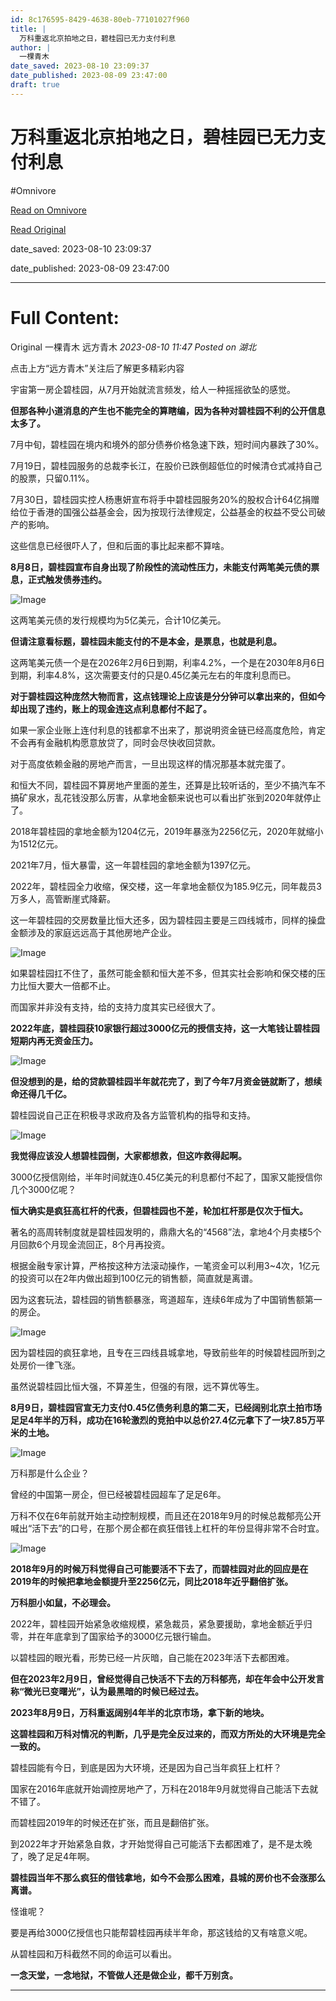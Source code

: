 ```yaml
---
id: 8c176595-8429-4638-80eb-77101027f960
title: |
  万科重返北京拍地之日，碧桂园已无力支付利息
author: |
  一棵青木
date_saved: 2023-08-10 23:09:37
date_published: 2023-08-09 23:47:00
draft: true
---
```


# 万科重返北京拍地之日，碧桂园已无力支付利息
#Omnivore

[Read on Omnivore](https://omnivore.app/me/-189e2922c4d)

[Read Original](https://mp.weixin.qq.com/s/Owz8_GGjMYM5_59rKUV-5w)

date_saved: 2023-08-10 23:09:37

date_published: 2023-08-09 23:47:00

--- 

# Full Content: 

Original 一棵青木  远方青木 _2023-08-10 11:47_ _Posted on 湖北_ 

点击上方“远方青木”关注后了解更多精彩内容

宇宙第一房企碧桂园，从7月开始就流言频发，给人一种摇摇欲坠的感觉。

**但那各种小道消息的产生也不能完全的算瞎编，因为各种对碧桂园不利的公开信息太多了。**

7月中旬，碧桂园在境内和境外的部分债券价格急速下跌，短时间内暴跌了30%。

7月19日，碧桂园服务的总裁李长江，在股价已跌倒超低位的时候清仓式减持自己的股票，只留0.11%。

7月30日，碧桂园实控人杨惠妍宣布将手中碧桂园服务20%的股权合计64亿捐赠给位于香港的国强公益基金会，因为按现行法律规定，公益基金的权益不受公司破产的影响。

这些信息已经很吓人了，但和后面的事比起来都不算啥。

**8月8日，碧桂园宣布自身出现了阶段性的流动性压力，未能支付两笔美元债的票息，正式触发债券违约。**

![Image](https://proxy-prod.omnivore-image-cache.app/0x0,sPne8n1XbDPkFQ2r8w6PRsdFoklIgMnaOEBoLqb57pMw/https://mmbiz.qpic.cn/sz_mmbiz_png/R5G41XEd3GhdFeOFW6U0MrvCO7Zmp3BN0PF5Joia8AO68f4g6GGobXzZj6AicsEunFGIKTPuNfpR7ju5paxH5NAQ/640?wx_fmt=png)

这两笔美元债的发行规模均为5亿美元，合计10亿美元。

**但请注意看标题，碧桂园未能支付的不是本金，是票息，也就是利息。**

这两笔美元债一个是在2026年2月6日到期，利率4.2%，一个是在2030年8月6日到期，利率4.8%，这次需要支付的只是0.45亿美元左右的年度利息而已。

**对于碧桂园这种庞然大物而言，这点钱理论上应该是分分钟可以拿出来的，但如今却出现了违约，账上的现金连这点利息都付不起了。**

如果一家企业账上连付利息的钱都拿不出来了，那说明资金链已经高度危险，肯定不会再有金融机构愿意放贷了，同时会尽快收回贷款。

对于高度依赖金融的房地产而言，一旦出现这样的情况那基本就完蛋了。

和恒大不同，碧桂园不算房地产里面的差生，还算是比较听话的，至少不搞汽车不搞矿泉水，乱花钱没那么厉害，从拿地金额来说也可以看出扩张到2020年就停止了。

2018年碧桂园的拿地金额为1204亿元，2019年暴涨为2256亿元，2020年就缩小为1512亿元。

2021年7月，恒大暴雷，这一年碧桂园的拿地金额为1397亿元。

2022年，碧桂园全力收缩，保交楼，这一年拿地金额仅为185.9亿元，同年裁员3万多人，高管断崖式降薪。

这一年碧桂园的交房数量比恒大还多，因为碧桂园主要是三四线城市，同样的操盘金额涉及的家庭远远高于其他房地产企业。

![Image](https://proxy-prod.omnivore-image-cache.app/0x0,sz2Tl1J_gm9FO8StMF9MyV-jWS9pVxIz8cJLVO7tVrUo/https://mmbiz.qpic.cn/sz_mmbiz_png/R5G41XEd3GhdFeOFW6U0MrvCO7Zmp3BNw5K8qc4hKQ0ialXWubicD0HkZZmt5Znb1uNKBKy6CKfibT0N99F5Pzmgw/640?wx_fmt=png)

如果碧桂园扛不住了，虽然可能金额和恒大差不多，但其实社会影响和保交楼的压力比恒大要大一倍都不止。

而国家并非没有支持，给的支持力度其实已经很大了。

**2022年底，碧桂园获10家银行超过3000亿元的授信支持，这一大笔钱让碧桂园短期内再无资金压力。**

![Image](https://proxy-prod.omnivore-image-cache.app/0x0,sjdpral1VM_QjzE3s2HLn5eYY-dNy7BrUebV-NNvUNUs/https://mmbiz.qpic.cn/sz_mmbiz_png/R5G41XEd3GhdFeOFW6U0MrvCO7Zmp3BNERZ37ZH4z9yg7bUC3WbWyVk38jrgOia1SWMhDzlnuIvsibTiblxicZj2EQ/640?wx_fmt=png)

**但没想到的是，给的贷款碧桂园半年就花完了，到了今年7月资金链就断了，想续命还得几千亿。**

碧桂园说自己正在积极寻求政府及各方监管机构的指导和支持。

![Image](https://proxy-prod.omnivore-image-cache.app/0x0,s5fwrnYDKPSaklkJEGRxjFP_xZ96Fsyf1Ft-SSM_C6Q0/https://mmbiz.qpic.cn/sz_mmbiz_png/R5G41XEd3GhdFeOFW6U0MrvCO7Zmp3BNfIoA1icHpUhPibrF6Kp8mf0VV4Sqmn73f8vv2hSTzg6ibFfAcvqZv83kQ/640?wx_fmt=png)

**我觉得应该没人想碧桂园倒，大家都想救，但这咋救得起啊。**

3000亿授信刚给，半年时间就连0.45亿美元的利息都付不起了，国家又能授信你几个3000亿呢？

**恒大确实是疯狂高杠杆的代表，但碧桂园也不差，轮加杠杆那是仅次于恒大。**

著名的高周转制度就是碧桂园发明的，鼎鼎大名的“4568”法，拿地4个月卖楼5个月回款6个月现金流回正，8个月再投资。

根据金融专家计算，严格按这种方法滚动操作，一笔资金可以利用3\~4次，1亿元的投资可以在2年内做出超到100亿元的销售额，简直就是离谱。

因为这套玩法，碧桂园的销售额暴涨，弯道超车，连续6年成为了中国销售额第一的房企。

![Image](https://proxy-prod.omnivore-image-cache.app/0x0,saoY2jYZ9A6kfxOrx3IB-D4qs6_kVFpTxooNQtOYprB4/https://mmbiz.qpic.cn/sz_mmbiz_png/R5G41XEd3GhdFeOFW6U0MrvCO7Zmp3BNf6t3P5iaG8Dia3V27jqwl8uV9L5hcGyS2kLC5zOMlF0yFEWmERtWerpQ/640?wx_fmt=png)

因为碧桂园的疯狂拿地，且专在三四线县城拿地，导致前些年的时候碧桂园所到之处房价一律飞涨。

虽然说碧桂园比恒大强，不算差生，但强的有限，远不算优等生。

**8月9日，碧桂园官宣无力支付0.45亿债务利息的第二天，已经阔别北京土拍市场足足4年半的万科，成功在16轮激烈的竞拍中以总价27.4亿元拿下了一块7.85万平米的土地。**

![Image](https://proxy-prod.omnivore-image-cache.app/0x0,sDkvwbESjevAtSs7qtyAFr4YoqyneweSNSn4P0RVbczk/https://mmbiz.qpic.cn/sz_mmbiz_png/R5G41XEd3GhdFeOFW6U0MrvCO7Zmp3BN318LssLNzURJBmhY2tAm6o5Vtralh0RQ6YxRbfmO0UIefcQ628yKHA/640?wx_fmt=png)

万科那是什么企业？

曾经的中国第一房企，但已经被碧桂园超车了足足6年。

万科不仅在6年前就开始主动控制规模，而且还在2018年9月的时候总裁郁亮公开喊出“活下去”的口号，在那个房企都在疯狂借钱上杠杆的年份显得非常不合时宜。

![Image](https://proxy-prod.omnivore-image-cache.app/0x0,sLGgOLz2MGAT0ap0_8ULQlTK4g5AGE9HPtzer1VuzEQY/https://mmbiz.qpic.cn/sz_mmbiz_png/R5G41XEd3GhdFeOFW6U0MrvCO7Zmp3BNPzM2hEj3nAvibTTMPMNCFo3ly8OcGQwK2mpvcytTxL7M0Iuq9FFJMCg/640?wx_fmt=png)

**2018年9月的时候万科觉得自己可能要活不下去了，而碧桂园对此的回应是在2019年的时候把拿地金额提升至2256亿元，同比2018年近乎翻倍扩张。**

**万科胆小如鼠，不必理会。**

2022年，碧桂园开始紧急收缩规模，紧急裁员，紧急要援助，拿地金额近乎归零，并在年底拿到了国家给予的3000亿元银行输血。

以碧桂园的眼光看，形势已经一片灰暗，自己能在2023年活下去都困难。

**但在2023年2月9日，曾经觉得自己快活不下去的万科郁亮，却在年会中公开发言称“微光已变曙光”，认为最黑暗的时候已经过去。**

**2023年8月9日，万科重返阔别4年半的北京市场，拿下新的地块。**

**这碧桂园和万科对情况的判断，几乎是完全反过来的，而双方所处的大环境是完全一致的。**

碧桂园能有今日，到底是因为大环境，还是因为自己当年疯狂上杠杆？

国家在2016年底就开始调控房地产了，万科在2018年9月就觉得自己能活下去就不错了。

而碧桂园2019年的时候还在扩张，而且是翻倍扩张。

到2022年才开始紧急自救，才开始觉得自己可能活下去都困难了，是不是太晚了，晚了足足4年啊。

**碧桂园当年不那么疯狂的借钱拿地，如今不会那么困难，县城的房价也不会涨那么离谱。**

怪谁呢？

要是再给3000亿授信也只能帮碧桂园再续半年命，那这钱给的又有啥意义呢。

从碧桂园和万科截然不同的命运可以看出。

**一念天堂，一念地狱，不管做人还是做企业，都千万别贪。**

---

